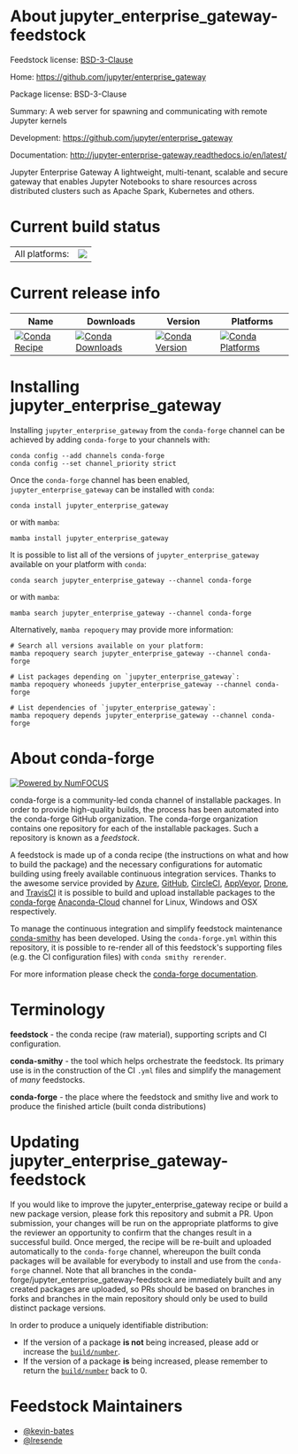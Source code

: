 About jupyter_enterprise_gateway-feedstock
==========================================

Feedstock license: [BSD-3-Clause](https://github.com/conda-forge/jupyter_enterprise_gateway-feedstock/blob/main/LICENSE.txt)

Home: https://github.com/jupyter/enterprise_gateway

Package license: BSD-3-Clause

Summary: A web server for spawning and communicating with remote Jupyter kernels

Development: https://github.com/jupyter/enterprise_gateway

Documentation: http://jupyter-enterprise-gateway.readthedocs.io/en/latest/

Jupyter Enterprise Gateway A lightweight, multi-tenant, scalable and secure gateway
that enables Jupyter Notebooks to share resources across distributed clusters such
as Apache Spark, Kubernetes and others.


Current build status
====================


<table><tr><td>All platforms:</td>
    <td>
      <a href="https://dev.azure.com/conda-forge/feedstock-builds/_build/latest?definitionId=3045&branchName=main">
        <img src="https://dev.azure.com/conda-forge/feedstock-builds/_apis/build/status/jupyter_enterprise_gateway-feedstock?branchName=main">
      </a>
    </td>
  </tr>
</table>

Current release info
====================

| Name | Downloads | Version | Platforms |
| --- | --- | --- | --- |
| [![Conda Recipe](https://img.shields.io/badge/recipe-jupyter_enterprise_gateway-green.svg)](https://anaconda.org/conda-forge/jupyter_enterprise_gateway) | [![Conda Downloads](https://img.shields.io/conda/dn/conda-forge/jupyter_enterprise_gateway.svg)](https://anaconda.org/conda-forge/jupyter_enterprise_gateway) | [![Conda Version](https://img.shields.io/conda/vn/conda-forge/jupyter_enterprise_gateway.svg)](https://anaconda.org/conda-forge/jupyter_enterprise_gateway) | [![Conda Platforms](https://img.shields.io/conda/pn/conda-forge/jupyter_enterprise_gateway.svg)](https://anaconda.org/conda-forge/jupyter_enterprise_gateway) |

Installing jupyter_enterprise_gateway
=====================================

Installing `jupyter_enterprise_gateway` from the `conda-forge` channel can be achieved by adding `conda-forge` to your channels with:

```
conda config --add channels conda-forge
conda config --set channel_priority strict
```

Once the `conda-forge` channel has been enabled, `jupyter_enterprise_gateway` can be installed with `conda`:

```
conda install jupyter_enterprise_gateway
```

or with `mamba`:

```
mamba install jupyter_enterprise_gateway
```

It is possible to list all of the versions of `jupyter_enterprise_gateway` available on your platform with `conda`:

```
conda search jupyter_enterprise_gateway --channel conda-forge
```

or with `mamba`:

```
mamba search jupyter_enterprise_gateway --channel conda-forge
```

Alternatively, `mamba repoquery` may provide more information:

```
# Search all versions available on your platform:
mamba repoquery search jupyter_enterprise_gateway --channel conda-forge

# List packages depending on `jupyter_enterprise_gateway`:
mamba repoquery whoneeds jupyter_enterprise_gateway --channel conda-forge

# List dependencies of `jupyter_enterprise_gateway`:
mamba repoquery depends jupyter_enterprise_gateway --channel conda-forge
```


About conda-forge
=================

[![Powered by
NumFOCUS](https://img.shields.io/badge/powered%20by-NumFOCUS-orange.svg?style=flat&colorA=E1523D&colorB=007D8A)](https://numfocus.org)

conda-forge is a community-led conda channel of installable packages.
In order to provide high-quality builds, the process has been automated into the
conda-forge GitHub organization. The conda-forge organization contains one repository
for each of the installable packages. Such a repository is known as a *feedstock*.

A feedstock is made up of a conda recipe (the instructions on what and how to build
the package) and the necessary configurations for automatic building using freely
available continuous integration services. Thanks to the awesome service provided by
[Azure](https://azure.microsoft.com/en-us/services/devops/), [GitHub](https://github.com/),
[CircleCI](https://circleci.com/), [AppVeyor](https://www.appveyor.com/),
[Drone](https://cloud.drone.io/welcome), and [TravisCI](https://travis-ci.com/)
it is possible to build and upload installable packages to the
[conda-forge](https://anaconda.org/conda-forge) [Anaconda-Cloud](https://anaconda.org/)
channel for Linux, Windows and OSX respectively.

To manage the continuous integration and simplify feedstock maintenance
[conda-smithy](https://github.com/conda-forge/conda-smithy) has been developed.
Using the ``conda-forge.yml`` within this repository, it is possible to re-render all of
this feedstock's supporting files (e.g. the CI configuration files) with ``conda smithy rerender``.

For more information please check the [conda-forge documentation](https://conda-forge.org/docs/).

Terminology
===========

**feedstock** - the conda recipe (raw material), supporting scripts and CI configuration.

**conda-smithy** - the tool which helps orchestrate the feedstock.
                   Its primary use is in the construction of the CI ``.yml`` files
                   and simplify the management of *many* feedstocks.

**conda-forge** - the place where the feedstock and smithy live and work to
                  produce the finished article (built conda distributions)


Updating jupyter_enterprise_gateway-feedstock
=============================================

If you would like to improve the jupyter_enterprise_gateway recipe or build a new
package version, please fork this repository and submit a PR. Upon submission,
your changes will be run on the appropriate platforms to give the reviewer an
opportunity to confirm that the changes result in a successful build. Once
merged, the recipe will be re-built and uploaded automatically to the
`conda-forge` channel, whereupon the built conda packages will be available for
everybody to install and use from the `conda-forge` channel.
Note that all branches in the conda-forge/jupyter_enterprise_gateway-feedstock are
immediately built and any created packages are uploaded, so PRs should be based
on branches in forks and branches in the main repository should only be used to
build distinct package versions.

In order to produce a uniquely identifiable distribution:
 * If the version of a package **is not** being increased, please add or increase
   the [``build/number``](https://docs.conda.io/projects/conda-build/en/latest/resources/define-metadata.html#build-number-and-string).
 * If the version of a package **is** being increased, please remember to return
   the [``build/number``](https://docs.conda.io/projects/conda-build/en/latest/resources/define-metadata.html#build-number-and-string)
   back to 0.

Feedstock Maintainers
=====================

* [@kevin-bates](https://github.com/kevin-bates/)
* [@lresende](https://github.com/lresende/)

